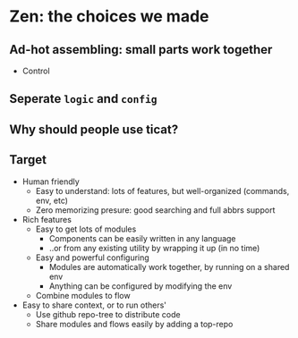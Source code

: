 # Zen: the choices we made

## Ad-hot assembling: small parts work together
* Control
## Seperate `logic` and `config`

## Why should people use ticat?

## Target
* Human friendly
    * Easy to understand: lots of features, but well-organized (commands, env, etc)
    * Zero memorizing presure: good searching and full abbrs support
* Rich features
    * Easy to get lots of modules
        * Components can be easily written in any language
        * ..or from any existing utility by wrapping it up (in no time)
    * Easy and powerful configuring
        * Modules are automatically work together, by running on a shared env
        * Anything can be configured by modifying the env
    * Combine modules to flow
* Easy to share context, or to run others'
    * Use github repo-tree to distribute code
    * Share modules and flows easily by adding a top-repo


